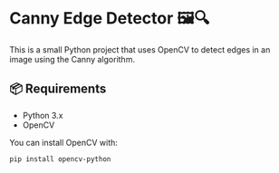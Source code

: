 # Canny Edge Detector 🖼️🔍

This is a small Python project that uses OpenCV to detect edges in an image using the Canny algorithm.

## 📦 Requirements

- Python 3.x
- OpenCV

You can install OpenCV with:

```bash
pip install opencv-python
